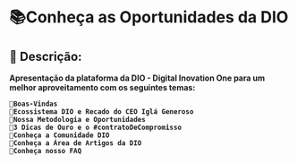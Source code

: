 # 📚Conheça as Oportunidades da DIO

## 👀 Descrição:
<b>Apresentação da plataforma da DIO - Digital Inovation One para um melhor aproveitamento com os seguintes temas:

    🔹Boas-Vindas  
    🔹Ecossistema DIO e Recado do CEO Iglá Generoso  
    🔹Nossa Metodologia e Oportunidades  
    🔹3 Dicas de Ouro e o #contratoDeCompromisso  
    🔹Conheça a Comunidade DIO  
    🔹Conheça a Área de Artigos da DIO  
    🔹Conheça nosso FAQ  
</b>
